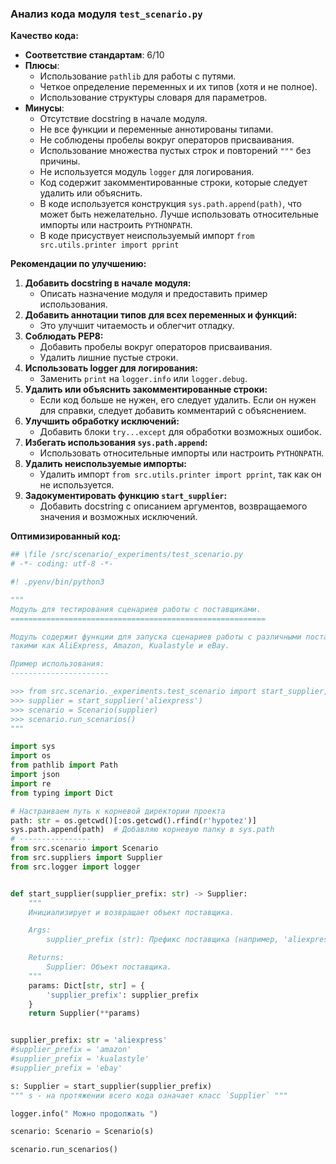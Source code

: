 ### **Анализ кода модуля `test_scenario.py`**

**Качество кода:**

- **Соответствие стандартам**: 6/10
- **Плюсы**:
    - Использование `pathlib` для работы с путями.
    - Четкое определение переменных и их типов (хотя и не полное).
    - Использование структуры словаря для параметров.
- **Минусы**:
    - Отсутствие docstring в начале модуля.
    - Не все функции и переменные аннотированы типами.
    - Не соблюдены пробелы вокруг операторов присваивания.
    - Использование множества пустых строк и повторений `"""` без причины.
    - Не используется модуль `logger` для логирования.
    - Код содержит закомментированные строки, которые следует удалить или объяснить.
    - В коде используется конструкция `sys.path.append(path)`, что может быть нежелательно. Лучше использовать относительные импорты или настроить `PYTHONPATH`.
    - В коде присуствует неиспользуемый импорт `from src.utils.printer import pprint`

**Рекомендации по улучшению:**

1.  **Добавить docstring в начале модуля:**
    - Описать назначение модуля и предоставить пример использования.
2.  **Добавить аннотации типов для всех переменных и функций:**
    - Это улучшит читаемость и облегчит отладку.
3.  **Соблюдать PEP8:**
    - Добавить пробелы вокруг операторов присваивания.
    - Удалить лишние пустые строки.
4.  **Использовать logger для логирования:**
    - Заменить `print` на `logger.info` или `logger.debug`.
5.  **Удалить или объяснить закомментированные строки:**
    - Если код больше не нужен, его следует удалить. Если он нужен для справки, следует добавить комментарий с объяснением.
6.  **Улучшить обработку исключений:**
    - Добавить блоки `try...except` для обработки возможных ошибок.
7.  **Избегать использования `sys.path.append`:**
    - Использовать относительные импорты или настроить `PYTHONPATH`.
8. **Удалить неиспользуемые импорты:**
    - Удалить импорт `from src.utils.printer import pprint`, так как он не используется.
9.  **Задокументировать функцию `start_supplier`:**
    - Добавить docstring с описанием аргументов, возвращаемого значения и возможных исключений.

**Оптимизированный код:**

```python
## \file /src/scenario/_experiments/test_scenario.py
# -*- coding: utf-8 -*-

#! .pyenv/bin/python3

"""
Модуль для тестирования сценариев работы с поставщиками.
=========================================================

Модуль содержит функции для запуска сценариев работы с различными поставщиками,
такими как AliExpress, Amazon, Kualastyle и eBay.

Пример использования:
----------------------

>>> from src.scenario._experiments.test_scenario import start_supplier, Scenario
>>> supplier = start_supplier('aliexpress')
>>> scenario = Scenario(supplier)
>>> scenario.run_scenarios()
"""

import sys
import os
from pathlib import Path
import json
import re
from typing import Dict

# Настраиваем путь к корневой директории проекта
path: str = os.getcwd()[:os.getcwd().rfind(r'hypotez')]
sys.path.append(path)  # Добавляю корневую папку в sys.path
# ----------------
from src.scenario import Scenario
from src.suppliers import Supplier
from src.logger import logger


def start_supplier(supplier_prefix: str) -> Supplier:
    """
    Инициализирует и возвращает объект поставщика.

    Args:
        supplier_prefix (str): Префикс поставщика (например, 'aliexpress').

    Returns:
        Supplier: Объект поставщика.
    """
    params: Dict[str, str] = {
        'supplier_prefix': supplier_prefix
    }
    return Supplier(**params)


supplier_prefix: str = 'aliexpress'
#supplier_prefix = 'amazon'
#supplier_prefix = 'kualastyle'
#supplier_prefix = 'ebay'

s: Supplier = start_supplier(supplier_prefix)
""" s - на протяжении всего кода означает класс `Supplier` """

logger.info(" Можно продолжать ")

scenario: Scenario = Scenario(s)

scenario.run_scenarios()